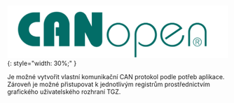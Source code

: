 ![CANopen logo](../../../../source/img/CANopenLogo1.png){: style="width: 30%;" }

Je možné vytvořit vlastní komunikační CAN protokol podle potřeb aplikace.
Zároveň je možné přistupovat k jednotlivým registrům prostřednictvím grafického uživatelského rozhraní TGZ.